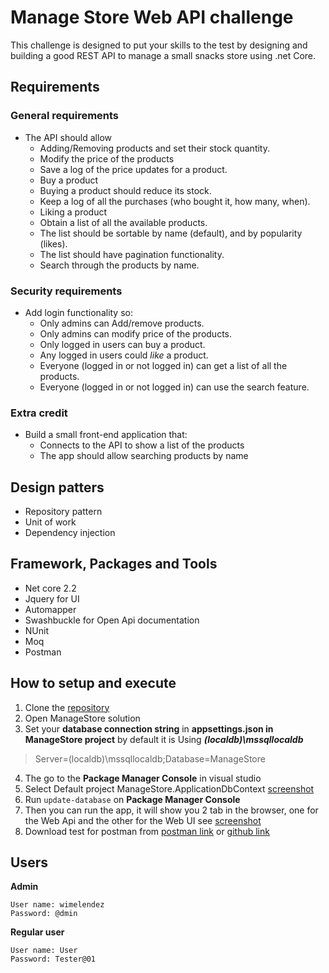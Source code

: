 Manage Store Web API challenge
==================
This challenge is designed to put your skills to the test by designing and building a good REST API to manage a small snacks store using .net Core.

## Requirements ##


### General requirements ###
* The API should allow
   * Adding/Removing products and set their stock quantity.
   * Modify the price of the products
   * Save a log of the price updates for a product.
   * Buy a product
   * Buying a product should reduce its stock.
   * Keep a log of all the purchases (who bought it, how many, when).
   * Liking a product
   * Obtain a list of all the available products.
   * The list should be sortable by name (default), and by popularity (likes).
   * The list should have pagination functionality.
   * Search through the products by name.
### Security requirements ###
* Add login functionality so: 
   * Only admins can Add/remove products.
   * Only admins can modify price of the products.
   * Only logged in users can buy a product.
   * Any logged in users could *like* a product.
   * Everyone (logged in or not logged in) can get a list of all the products.
   * Everyone (logged in or not logged in) can use the search feature.
### Extra credit ###
* Build a small front-end application that:
   * Connects to the API to show a list of the products
   * The app should allow searching products by name


## Design patters ##
 - Repository pattern
 - Unit of work
 - Dependency injection
## Framework, Packages and Tools   ##
 - Net core 2.2
 - Jquery for UI
 - Automapper
 - Swashbuckle for Open Api documentation
 - NUnit
 - Moq
 - Postman 
 
## How to setup and execute   ##
 1. Clone the [repository](https://github.com/wilvermelendez/ManageStore.git)
 2. Open ManageStore solution
 3. Set your **database connection string** in **appsettings.json in ManageStore project** by default it is Using ***(localdb)\\mssqllocaldb***     
> Server=(localdb)\\mssqllocaldb;Database=ManageStore
 4. The go to the **Package Manager Console** in visual studio
 5. Select  Default project ManageStore.ApplicationDbContext [screenshot](https://photos.app.goo.gl/HCJ68AULUVzp3eaX8)
 6. Run `update-database` on **Package Manager Console**
 7. Then you can run the app, it will show you 2 tab in the browser, one for the Web Api and the other for the Web UI see [screenshot](https://photos.app.goo.gl/HCJ68AULUVzp3eaX8)
 8. Download test for postman from [postman link](https://www.getpostman.com/collections/8aef90be8d6fa48e402d) or [github link](https://github.com/wilvermelendez/ManageStore/tree/master/ManageStore/ManageStoreTest/ManageStore.postman_collection.json)  
 
## Users   ##
**Admin**

    User name: wimelendez
    Password: @dmin

**Regular user**

    User name: User
    Password: Tester@01

